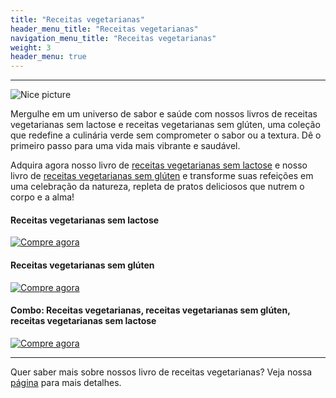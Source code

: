 ```yaml
---
title: "Receitas vegetarianas"
header_menu_title: "Receitas vegetarianas"
navigation_menu_title: "Receitas vegetarianas"
weight: 3
header_menu: true
---
```

---
![Nice picture](../images/selective-focus-photography-of-pasta-with-tomato-and-basil-1279330.jpg)

Mergulhe em um universo de sabor e saúde com nossos livros de receitas vegetarianas sem lactose e receitas vegetarianas sem glúten, uma coleção que redefine a culinária verde sem comprometer o sabor ou a textura. Dê o primeiro passo para uma vida mais vibrante e saudável.

Adquira agora nosso livro de [receitas vegetarianas sem lactose](https://sun.eduzz.com/2289010) e nosso livro de [receitas vegetarianas sem glúten](https://sun.eduzz.com/2289014) e transforme suas refeições em uma celebração da natureza, repleta de pratos deliciosos que nutrem o corpo e a alma!

#### Receitas vegetarianas sem lactose
[![Compre agora](../images/botao-comprar.png)](https://sun.eduzz.com/2289010)

#### Receitas vegetarianas sem glúten
[![Compre agora](../images/botao-comprar.png)](https://sun.eduzz.com/2289014)

#### Combo: Receitas vegetarianas, receitas vegetarianas sem glúten, receitas vegetarianas sem lactose
[![Compre agora](../images/botao-comprar.png)](https://sun.eduzz.com/2289024)

---

Quer saber mais sobre nossos livro de receitas vegetarianas? Veja nossa [página](vegerariano) para mais detalhes.
